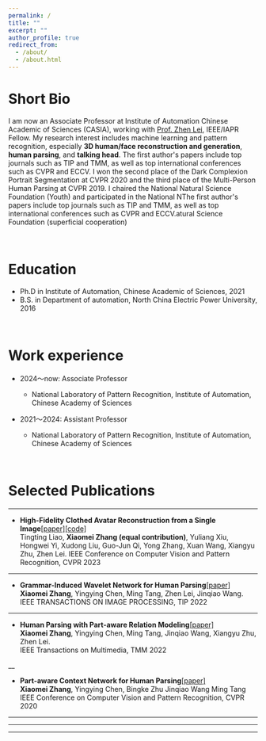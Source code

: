 ```yaml
---
permalink: /
title: ""
excerpt: ""
author_profile: true
redirect_from: 
  - /about/
  - /about.html
---
```


Short Bio
======
I am now an Associate Professor at Institute of Automation Chinese Academic of Sciences (CASIA), working with [Prof. Zhen Lei](http://www.cbsr.ia.ac.cn/users/zlei/), IEEE/IAPR Fellow. My research interest includes machine learning and pattern recognition, especially **3D human/face reconstruction and generation**, **human parsing**, and **talking head**. The first author's papers include top journals such as TIP and TMM, as well as top international conferences such as CVPR and ECCV. I won the second place of the Dark Complexion Portrait Segmentation at CVPR 2020 and the third place of the Multi-Person Human Parsing at CVPR 2019. I chaired the National Natural Science Foundation (Youth) and participated in the National NThe first author's papers include top journals such as TIP and TMM, as well as top international conferences such as CVPR and ECCV.atural Science Foundation (superficial cooperation)

<br>

Education
======
* Ph.D in Institute of Automation, Chinese Academic of Sciences, 2021
* B.S. in Department of automation, North China Electric Power University, 2016

<br>

Work experience
======
* 2024～now: Associate Professor
  * National Laboratory of Pattern Recognition, Institute of Automation, Chinese Academy of Sciences

* 2021～2024: Assistant Professor
  * National Laboratory of Pattern Recognition, Institute of Automation, Chinese Academy of Sciences

<br>



Selected Publications
======

___

* **High-Fidelity Clothed Avatar Reconstruction from a Single Image**[[paper]](https://openaccess.thecvf.com/content/CVPR2023/papers/Liao_High-Fidelity_Clothed_Avatar_Reconstruction_From_a_Single_Image_CVPR_2023_paper.pdf)[[code]](https://github.com/TingtingLiao/CAR)   
Tingting Liao, **Xiaomei Zhang (equal contribution)**, Yuliang Xiu, Hongwei Yi, Xudong Liu, Guo-Jun Qi, Yong Zhang, Xuan Wang, Xiangyu Zhu, Zhen Lei.
IEEE Conference on Computer Vision and Pattern Recognition, CVPR 2023

___

* **Grammar-Induced Wavelet Network for Human Parsing**[[paper]](https://ieeexplore.ieee.org/document/9795988)    
**Xiaomei Zhang**, Yingying Chen, Ming Tang, Zhen Lei, Jinqiao Wang.  
IEEE TRANSACTIONS ON IMAGE PROCESSING, TIP 2022

___

* **Human Parsing with Part-aware Relation Modeling**[[paper]](https://ieeexplore.ieee.org/document/9706337)    
**Xiaomei Zhang**, Yingying Chen, Ming Tang, Jinqiao Wang, Xiangyu Zhu, Zhen Lei.  
IEEE Transactions on Multimedia, TMM 2022

__


* **Part-aware Context Network for Human Parsing**[[paper]](https://openaccess.thecvf.com/content_CVPR_2020/papers/Zhang_Part-Aware_Context_Network_for_Human_Parsing_CVPR_2020_paper.pdf)    
**Xiaomei Zhang**, Yingying Chen, Bingke Zhu Jinqiao Wang Ming Tang  
IEEE Conference on Computer Vision and Pattern Recognition, CVPR 2020

___




___




___

